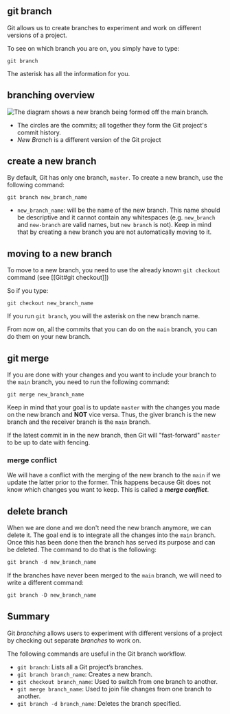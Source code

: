 ## git branch
Git allows us to create branches to experiment and work on different versions of a project.

To see on which branch you are on, you simply have to type:
```
git branch
```
The asterisk has all the information for you.

## branching overview

![The diagram shows a new branch being formed off the main branch.](https://content.codecademy.com/courses/learn-git/git-diagram-1.svg)
- The circles are the commits; all together they form the Git project's commit history.
- *New Branch* is a different version of the Git project

## create a new branch
By default, Git has only one branch, `master`.
To create a new branch, use the following command:
```
git branch new_branch_name
```
- `new_branch_name`: will be the name of the new branch. This name should be descriptive and it cannot contain any whitespaces (e.g. `new_branch` and `new-branch` are valid names, but `new branch` is not).
Keep in mind that by creating a new branch you are not automatically moving to it.

## moving to a new branch
To move to a new branch, you need to use the already known `git checkout` command (see [[Git#git checkout]]) 

So if you type:
```
git checkout new_branch_name
```
If you run `git branch`, you will the asterisk on the new branch name.

From now on, all the commits that you can do on the `main` branch, you can do them on your new branch.

## git merge
If you are done with your changes and you want to include your branch to the `main` branch, you need to run the following command:
```
git merge new_branch_name
```
Keep in mind that your goal is to update `master` with the changes you made on the new branch and **NOT** vice versa.
Thus, the giver branch is the new branch and the receiver branch is the `main` branch.

If the latest commit in in the new branch, then Git will "fast-forward" `master` to be up to date with fencing.

### merge conflict
We will have a conflict with the merging of the new branch to the `main` if we update the latter prior to the former.
This happens because Git does not know which changes you want to keep. This is called a ***merge conflict***.

## delete branch
When we are done and we don't need the new branch anymore, we can delete it. The goal end is to integrate all the changes into the `main` branch. Once this has been done then the branch has served its purpose and can be deleted.
The command to do that is the following:
```powershell
git branch -d new_branch_name
```
If the branches have never been merged to the `main` branch, we will need to write a different command:
```powershell
git branch -D new_branch_name
```

## Summary
Git _branching_ allows users to experiment with different versions of a project by checking out separate _branches_ to work on.

The following commands are useful in the Git branch workflow.

-   `git branch`: Lists all a Git project’s branches.
-   `git branch branch_name`: Creates a new branch.
-   `git checkout branch_name`: Used to switch from one branch to another.
-   `git merge branch_name`: Used to join file changes from one branch to another.
-   `git branch -d branch_name`: Deletes the branch specified.